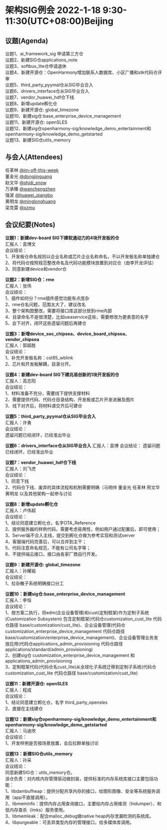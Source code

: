 # 架构SIG例会 2022-1-18 9:30-11:30(UTC+08:00)Beijing

## 议题(Agenda)

议题1、ai_framework_sig 申请第三方仓  
议题2、新建SIG仓applications_note  
议题3、softbus_lite仓申请退休  
议题4、新建开源仓：OpenHarmony增加联系人数据库、小区广播和stk代码仓评审  
议题5、third_party_pyymal仓从SIG毕业合入  
议题6、drivers_interface仓从SIG毕业合入  
议题7、vendor_huawei_hdf仓下线  
议题8、新增update孵化仓  
议题9、新建开源仓: global_timezone  
议题10、新建sig仓:base_enterprise_device_management  
议题11、新建开源仓: openSLES  
议题12、新建sig仓openharmony-sig/knowledge_demo_entertainment和openharmony-sig/knowledge_demo_getstarted  
议题13、新建SIG仓utils_memory  

## 与会人(Attendees)

任革林 [@im-off-this-week](https://gitee.com/im-off-this-week)  
董金光 [@dongjinguang](https://gitee.com/dongjinguang)  
赵文华 [@shidi_snow](https://gitee.com/shidi_snow)  
万承臻 [@wanchengzhen](https://gitee.com/wanchengzhen)  
强波   [@huawei_qiangbo](https://gitee.com/huawei_qiangbo)  
黄明龙 [@minglonghuang](https://gitee.com/minglonghuang)  
梁克雷 [@xzmu](https://gitee.com/xzmu)  

## 会议纪要(Notes)

**议题1：新建dev-board SIG下建软通动力的4块开发板的仓**  
汇报人：袁博文  
会议结论：  
1、开发板仓命名规则以企业名称或芯片企业名称命名，不以开发板名称单独建仓  
2、将代码仓按照规范整改命名及代码功能模块放置到对应仓（由李开龙评估）  
3、同意新建device和vendor仓  

**议题2：新增SIG仓：rme**  
汇报人：张伟  
会议结论：  
1、插件如何分？rme插件感觉功能有点庞杂  
2、rme仓名问题，范围太大了，建议改名  
3、整个架构图整改，需要将接口库这部分放到rme内部  
4、目录命名不是很清楚，比如ueaservice这些，需要修改为更表意的名字  
5、会下对齐，闭环这些遗留问题后再建仓  

**议题3：新增device_soc_chipsea、device_board_chipsea、vendor_chipsea**  
汇报人：郭超胜  
会议结论：  
1、补充开发板名称：cst85_wblink  
2、芯片和开发板解耦，目录分开。  

**议题4：新建dev-board SIG下建兆易创新的1块开发板的仓**  
汇报人：高志阳  
会议结论：  
1、材料准备不充分，需要线下提供支撑材料  
2、需要提供代码、代码仓目录结构、开发板或芯片开发进展及图片  
3、线下对齐后，将材料递交齐后可建仓  

**议题5：third_party_pyymal仓从SIG毕业合入**  
汇报人：许勇  
会议结论：  
遗留问题已经闭环，已经准出毕业  

**议题6：drivers_interface仓从SIG毕业合入**
汇报人：袁博
会议结论：
遗留问题已经闭环，已经准出毕业  

**议题7：vendor_huawei_hdf仓下线**  
汇报人：刘飞虎  
会议结论：  
1、同意下线  
2、代码仓下线、废弃的具体流程和机制需要明确（马明帅 董金光 任革林 邢文华 黄明龙 以及其他架构一起参与讨论  

**议题8：新增update孵化仓**  
汇报人：卢伟超  
会议结论：  
1、结论同意建立孵化仓，名字OTA_Reference  
2、提供服务器的样例代码，需要考虑易用性，例如用户通过配置后，即可使用；  
3、Server端不合入主线，提交到孵化仓做为参考实现和测试server  
4、客服端代码完善后，可以合并到主干；  
5、代码注意命名规范，不能有公司名字等；  
6、不提供端云接口，接口由各家厂商自行开发。  

**议题9：新建开源仓: global_timezone**  
汇报人：孙耀祖  
会议结论：  
1、拉杂散子系统明确接口分工  

**议题10：新建sig仓:base_enterprise_device_management**  
汇报人：李恒  
会议结论：  
1、按方案二执行，将edm(企业设备管理)和cust(定制框架)作为定制子系统(Customization Subsystem)
包含定制框架(代码仓customization_cust_lite 代码仓路径 base/customization/cust_lite)、企业设备管理(代码仓customization_enterprise_device_management 代码仓路径 base/customization/enterprise_device_management)、企业设备管理业务发放应用(代码仓applications_admin_provisioning 代码仓路径 applications/standard/admin_provisioning)  
2、创建sig仓 customization_enterprise_device_management 和 applications_admin_provisioning  
3、定制框架代码(代码仓名cust_lite)从全球化子系统迁移到定制子系统(代码仓customization_cust_lite 代码仓路径 base/customization/cust_lite)  

**议题11：新建开源仓: openSLES**  
汇报人：程成  
会议结论：  
1、结论同意建立孵化仓，名字 third_party_opensles  
2、直接在主线建仓  

**议题12：新建sig仓openharmony-sig/knowledge_demo_entertainment和openharmony-sig/knowledge_demo_getstarted**  
汇报人：马迪欣  
会议结论：  
1、开发样例是否按场景放置，会后拉群单独讨论  

**议题13：新建SIG仓utils_memory**  
汇报人：孙采  
会议结论：  
同意新建SIG仓：utils_memory仓。  
该仓负责：对内核内存管理驱动做封装，提供标准的内存系统库接口主要包括功能：  
1、libdambufheap：提供分配共享内存的接口，给图形图像、安全等系统服务调用（app不直接调用）。  
2、libmeminfo：提供内存占用查询接口，主要给内存占用维测（hidumper）、和低内存查杀（lmks）服务使用。  
3、libmemleak：配合malloc_debug做native heap内存泄漏检测的系统库。  
4、libpurgeable：可丢弃类型内存的管理接口，给多媒体库调用。  
